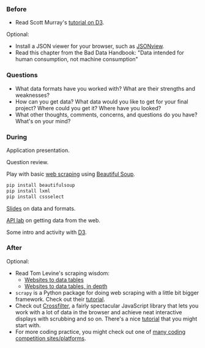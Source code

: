 ### Before

 * Read Scott Murray's [tutorial on D3](http://alignedleft.com/tutorials/d3/).

Optional:

 * Install a JSON viewer for your browser, such as [JSONview](http://jsonview.com/).
 * Read this chapter from the Bad Data Handbook: "Data intended for human consumption, not machine consumption"


### Questions

 * What data formats have you worked with? What are their strengths and weaknesses?
 * How can you get data? What data would you like to get for your final project? Where could you get it? Where have you looked?
 * What other thoughts, comments, concerns, and questions do you have? What's on your mind?


### During

Application presentation.

Question review.

Play with basic [web scraping](scrape.py) using [Beautiful Soup](http://www.crummy.com/software/BeautifulSoup/bs4/doc/).

```bash
pip install beautifulsoup
pip install lxml
pip install cssselect
```

[Slides](slides.pdf) on data and formats.

[API lab](lab_API.md) on getting data from the web.

Some intro and activity with [D3](http://d3js.org/).


### After

Optional:

 * Read Tom Levine's scraping wisdom:
     * [Websites to data tables](http://dada.pink/dada/web-sites-to-data-tables/)
	 * [Websites to data tables, in depth](http://dada.pink/dada/web-sites-to-data-tables-in-depth/)
 * `scrapy` is a Python package for doing web scraping with a little bit bigger framework. Check out their [tutorial](http://doc.scrapy.org/en/latest/intro/tutorial.html).
 * Check out [Crossfilter](http://square.github.io/crossfilter/), a
   fairly spectacular JavaScript library that lets you work with a lot
   of data in the browser and achieve neat interactive displays with
   scrubbing and so on. There's a nice
   [tutorial](http://blog.rusty.io/2012/09/17/crossfilter-tutorial/)
   that you might start with.
 * For more coding practice, you might check out one of [many coding competition sites/platforms](http://codecondo.com/coding-challenges).
